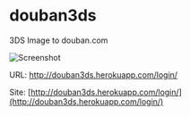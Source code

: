 douban3ds
=========

3DS Image to douban.com

![Screenshot](http://ww4.sinaimg.cn/large/a74ecc4cjw1dz8h1ve5sfj.jpg)

URL: http://douban3ds.herokuapp.com/login/

Site: [http://douban3ds.herokuapp.com/login/](http://douban3ds.herokuapp.com/login/)
